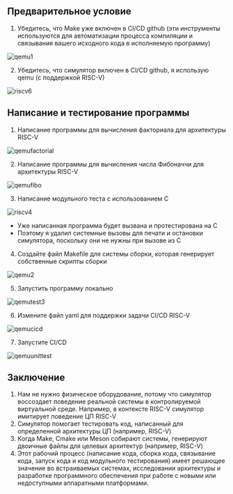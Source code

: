 ## Предварительное условие
1. Убедитесь, что Make уже включен в CI/CD github (эти инструменты используются для автоматизации процесса компиляции и связывания вашего исходного кода в исполняемую программу)


![qemu1](https://github.com/user-attachments/assets/e4cb10e0-6e92-4d13-a0d8-5500fbc56d10)




2. Убедитесь, что симулятор включен в CI/CD github, я использую qemu (с поддержкой RISC-V)


![riscv6](https://github.com/user-attachments/assets/f8e3a8bc-94a5-4873-9e53-a77e88b6e3a4)



## Написание и тестирование программы
1. Написание программы для вычисления факториала для архитектуры RISC-V


![qemufactorial](https://github.com/user-attachments/assets/d647e31b-b78c-4685-9187-47c47f402101)





2. Написание программы для вычисления числа Фибоначчи для архитектуры RISC-V


![qemufibo](https://github.com/user-attachments/assets/0d4944fa-2345-48c6-854e-4a76dd61cea0)



3. Написание модульного теста с использованием C


![riscv4](https://github.com/user-attachments/assets/62a99292-e6fd-421c-9d1f-05b85e85665a)

- Уже написанная программа будет вызвана и протестирована на C
- Поэтому я удалил системные вызовы для печати и остановки симулятора, поскольку они не нужны при вызове из C
4. Создайте файл Makefile для системы сборки, которая генерирует собственные скрипты сборки


![qemu2](https://github.com/user-attachments/assets/95e5f36e-70fd-4bfb-8e7f-c176d4560c6d)


5. Запустить программу локально



![qemutest3](https://github.com/user-attachments/assets/92c91a1e-ed54-416e-abd9-bcbfb12f8a09)


  
6. Измените файл yaml для поддержки задачи CI/CD RISC-V


![qemucicd](https://github.com/user-attachments/assets/b4c9d78e-db23-4453-b977-c3a108ba1a64)
    


7. Запустите CI/CD



![qemuunittest](https://github.com/user-attachments/assets/b8ea98f1-f721-4969-901f-4e0f1d7226e6)



## Заключение
1. Нам не нужно физическое оборудование, потому что симулятор воссоздает поведение реальной системы в контролируемой виртуальной среде. Например, в контексте RISC-V симулятор имитирует поведение ЦП RISC-V
2. Симулятор помогает тестировать код, написанный для определенной архитектуры ЦП (например, RISC-V)
3. Когда Make, Cmake или Meson собирают системы, генерируют двоичные файлы для целевых архитектур (например, RISC-V)
4. Этот рабочий процесс (написание кода, сборка кода, связывание кода, запуск кода и код модульного тестирования) имеет решающее значение во встраиваемых системах, исследовании архитектуры и разработке программного обеспечения при работе с новыми или недоступными аппаратными платформами.
